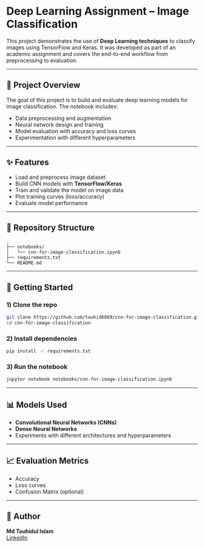 # Deep Learning Assignment – Image Classification

This project demonstrates the use of **Deep Learning techniques** to classify images using TensorFlow and Keras. It was developed as part of an academic assignment and covers the end-to-end workflow from preprocessing to evaluation.

---

## 📌 Project Overview
The goal of this project is to build and evaluate deep learning models for image classification. The notebook includes:
- Data preprocessing and augmentation  
- Neural network design and training  
- Model evaluation with accuracy and loss curves  
- Experimentation with different hyperparameters  

---

## ✨ Features
- Load and preprocess image dataset  
- Build CNN models with **TensorFlow/Keras**  
- Train and validate the model on image data  
- Plot training curves (loss/accuracy)  
- Evaluate model performance  

---

## 📂 Repository Structure
```
.
├── notebooks/
│   └── cnn-for-image-classification.ipynb
├── requirements.txt
└── README.md
```

---

## 🚀 Getting Started

### 1) Clone the repo
```bash
git clone https://github.com/tauhid6069/cnn-for-image-classification.git
cd cnn-for-image-classification
```

### 2) Install dependencies
```bash
pip install -r requirements.txt
```

### 3) Run the notebook
```bash
jupyter notebook notebooks/cnn-for-image-classification.ipynb
```

---

## 📊 Models Used
- **Convolutional Neural Networks (CNNs)**  
- **Dense Neural Networks**  
- Experiments with different architectures and hyperparameters  

---

## 📈 Evaluation Metrics
- Accuracy  
- Loss curves  
- Confusion Matrix (optional)  

---

## 👤 Author
**Md Tauhidul Islam**  
[LinkedIn](www.linkedin.com/in/tauhidul-islam) 
